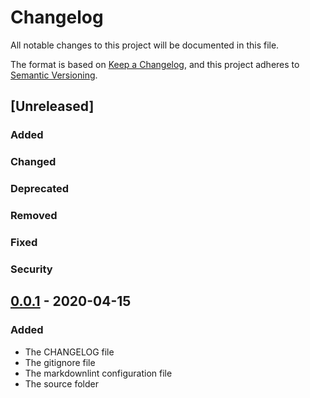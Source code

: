 # Changelog

All notable changes to this project will be documented in this file.

The format is based on [Keep a Changelog](https://keepachangelog.com/en/1.0.0/),
and this project adheres to [Semantic Versioning](https://semver.org/spec/v2.0.0.html).

## [Unreleased]

### Added

### Changed

### Deprecated

### Removed

### Fixed

### Security

## [0.0.1] - 2020-04-15

### Added

- The CHANGELOG file
- The gitignore file
- The markdownlint configuration file
- The source folder

[0.0.1]: https://github.com/nehcdahc/project-template/releases/tag/v0.0.1
